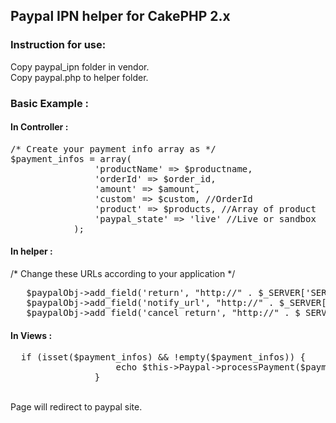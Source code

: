 <h2>Paypal IPN helper for CakePHP 2.x</h2>

<h3>Instruction for use:</h3>
Copy paypal_ipn folder in vendor.<br>
Copy paypal.php to helper folder.
<h3>Basic Example :</h3>


<h4>In Controller :</h4>
<pre>
/* Create your payment info array as */
$payment_infos = array(
                'productName' => $productname,
                'orderId' => $order_id,
                'amount' => $amount,
                'custom' => $custom, //OrderId
                'product' => $products, //Array of product
                'paypal_state' => 'live' //Live or sandbox
            );
</pre>

<h4>In helper :</h4>
/* Change these URLs according to your application */
<pre>
   $paypalObj->add_field('return', "http://" . $_SERVER['SERVER_NAME'] . "/store/products/handleIPN?state=success");
   $paypalObj->add_field('notify_url', "http://" . $_SERVER['SERVER_NAME'] . "/store/products/handleIPN?state=success");
   $paypalObj->add_field('cancel_return', "http://" . $_SERVER['SERVER_NAME']); // . "/payments/handleIPN?state=cancel");
</pre>

<h4>In Views :</h4>
<pre>
  if (isset($payment_infos) && !empty($payment_infos)) {
                    echo $this->Paypal->processPayment($payment_infos);
                }
</pre>
<br>
Page will redirect to paypal site. 
